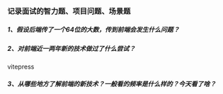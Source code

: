 ### 记录面试的智力题、项目问题、场景题

##### 1、假设后端传了一个64位的大数，传到前端会发生什么问题？

##### 2、对前端近一两年新的技术做过了什么尝试？
vitepress


##### 3、从哪些地方了解前端的新技术？一般看的频率是什么样的？今天看了啥？